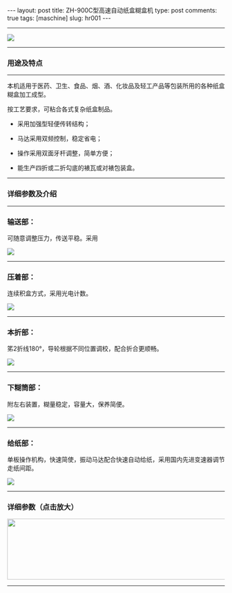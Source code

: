 <meta http-equiv="content-type" content="text/html; charset=UTF-8">
--- 
layout: post 
title: ZH-900C型高速自动纸盒糊盒机
type: post 
comments: true
tags: [maschine]
slug: hr001
--- 

---

<img src="/images/products/hr001/hr001.jpg"/>

---

### 用途及特点 ##

---

本机适用于医药、卫生、食品、烟、酒、化妆品及轻工产品等包装所用的各种纸盒糊盒加工成型。 

按工艺要求，可粘合各式复杂纸盒制品。


* 采用加强型轻便传转结构；

* 马达采用双频控制，稳定省电；

* 操作采用双面牙杆调整，简单方便；

* 能生产四折或二折勾底的裱瓦或对裱包装盒。

---

### 详细参数及介绍 ##

---

### 输送部： ###

可随意调整压力，传送平稳。采用

<img src="/images/products/hr001/image001.jpg">

---

### 压着部： ###

连续积盒方式，采用光电计数。

<img src="/images/products/hr001/image002.jpg">

---

### 本折部： ###

笫2折线180°，导轮根据不同位置调校，配合折合更顺畅。

<img src="/images/products/hr001/image003.jpg">

---

### 下糊筒部： ###

附左右装置，糊量稳定，容量大，保养简便。

<img src="/images/products/hr001/image004.jpg">

---
 
### 给纸部： ###

单板操作机构，快速简使，振动马达配合快速自动给纸，采用国内先进变速器调节走纸间距。

<img src="/images/products/hr001/image005.jpg">

---
 
### 详细参数（点击放大） ###

<img src="/images/products/hr001/image006.jpg" width="650" height="141">

---
 

